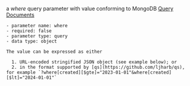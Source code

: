 a _where_ query parameter with value conforming to MongoDB [Query Documents](https://www.mongodb.com/docs/manual/tutorial/query-documents/)

    - parameter name: where
    - required: false
    - parameter type: query
    - data type: object

    The value can be expressed as either

      1. URL-encoded stringified JSON object (see example below); or
      2. in the format supported by [qs](https://github.com/ljharb/qs), for example `?where[created][$gte]="2023-01-01"&where[created][$lt]="2024-01-01"`

